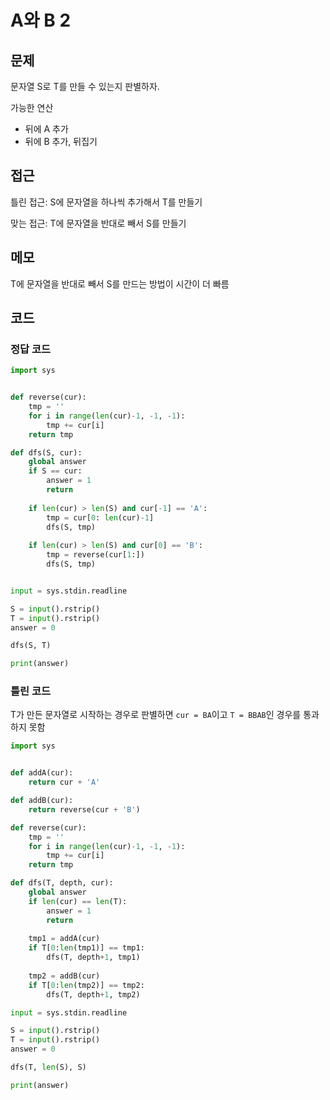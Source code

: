 # A와 B 2

## 문제
문자열 S로 T를 만들 수 있는지 판별하자.

가능한 연산
- 뒤에 A 추가
- 뒤에 B 추가, 뒤집기

## 접근
틀린 접근:
S에 문자열을 하나씩 추가해서 T를 만들기

맞는 접근:
T에 문자열을 반대로 빼서 S를 만들기

## 메모
T에 문자열을 반대로 빼서 S를 만드는 방법이 시간이 더 빠름

## 코드

### 정답 코드
```python
import sys


def reverse(cur):
    tmp = ''
    for i in range(len(cur)-1, -1, -1):
        tmp += cur[i]
    return tmp

def dfs(S, cur):
    global answer
    if S == cur:
        answer = 1
        return
    
    if len(cur) > len(S) and cur[-1] == 'A':
        tmp = cur[0: len(cur)-1]
        dfs(S, tmp)
    
    if len(cur) > len(S) and cur[0] == 'B':
        tmp = reverse(cur[1:])
        dfs(S, tmp)


input = sys.stdin.readline

S = input().rstrip()
T = input().rstrip()
answer = 0

dfs(S, T)

print(answer)
```

### 틀린 코드
T가 만든 문자열로 시작하는 경우로 판별하면 `cur = BA`이고 `T = BBAB`인 경우를 통과하지 못함

```python
import sys


def addA(cur):
    return cur + 'A'

def addB(cur):
    return reverse(cur + 'B')

def reverse(cur):
    tmp = ''
    for i in range(len(cur)-1, -1, -1):
        tmp += cur[i]
    return tmp

def dfs(T, depth, cur):
    global answer
    if len(cur) == len(T):
        answer = 1
        return
    
    tmp1 = addA(cur)
    if T[0:len(tmp1)] == tmp1:
        dfs(T, depth+1, tmp1)
    
    tmp2 = addB(cur)
    if T[0:len(tmp2)] == tmp2:
        dfs(T, depth+1, tmp2)

input = sys.stdin.readline

S = input().rstrip()
T = input().rstrip()
answer = 0

dfs(T, len(S), S)

print(answer)
```